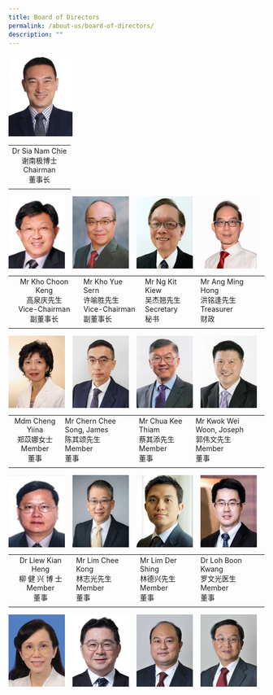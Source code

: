 ```yaml
---
title: Board of Directors
permalink: /about-us/board-of-directors/
description: ""
---
```

<img style="width:25%" src="/images/chairman.jpg">

|   |
|:-:|
| Dr Sia Nam Chie  <br>谢南极博士  <br>Chairman  <br>董事长  |
|   |

<img align="left" style="width:22%;margin-right:15px;" src="/images/vicechair1.jpg">
<img align="left" style="width:22%;margin-right:15px;" src="/images/vicechair2.jpg">
<img align="left" style="width:22%;margin-right:15px;" src="/images/secretary.jpg">
<img align="left" style="width:22%;margin-right:15px;" src="/images/treasurer.jpg">
<br clear="left">

|   |   |   |   |
|:-:|---|---|---|
| Mr Kho Choon Keng <br>高泉庆先生  <br>Vice-Chairman  <br>副董事长  | Mr Kho Yue Sern  <br>许喻胜先生  <br>Vice-Chairman  <br>副董事长  | Mr Ng Kit Kiew  <br>吴杰翘先生  <br>Secretary  <br>秘书  | Mr Ang Ming Hong  <br>洪铭逢先生  <br>Treasurer  <br>财政  |
|   |   |   |   |

<img align="left" style="width:22%;margin-right:15px;" src="/images/member1.jpg">
<img align="left" style="width:22%;margin-right:15px;" src="/images/member2.jpg">
<img align="left" style="width:22%;margin-right:15px;" src="/images/member3.jpg">
<img align="left" style="width:22%;margin-right:15px;" src="/images/member4.jpg">
<br clear="left">

|   |   |   |   |
|:-:|---|---|---|
| Mdm Cheng Yiina  <br>郑苡娜女士  <br>Member  <br>董事  | Mr Chern Chee Song, James  <br>陈其颂先生  <br>Member  <br>董事  | Mr Chua Kee Thiam  <br>蔡其添先生  <br>Member  <br>董事  | Mr Kwok Wei Woon, Joseph  <br>郭伟文先生  <br>Member  <br>董事  |
|   |   |   |   |

<img align="left" style="width:22%;margin-right:15px;" src="/images/member5.jpg">
<img align="left" style="width:22%;margin-right:15px;" src="/images/member6.jpg">
<img align="left" style="width:22%;margin-right:15px;" src="/images/member7.jpg">
<img align="left" style="width:22%;margin-right:15px;" src="/images/member8.jpg">
<br clear="left">

|   |   |   |   |
|:-:|---|---|---|
| Dr Liew Kian Heng  <br>柳 健 兴 博 士  <br>Member  <br>董事  | Mr Lim Chee Kong  <br>林志光先生  <br>Member  <br>董事  | Mr Lim Der Shing  <br>林德兴先生  <br>Member  <br>董事  | Dr Loh Boon Kwang  <br>罗文光医生  <br>Member  <br>董事  |
|   |   |   |   |

<img align="left" style="width:22%;margin-right:15px;" src="/images/member9.jpg">
<img align="left" style="width:22%;margin-right:15px;" src="/images/member10.jpg">
<img align="left" style="width:22%;margin-right:15px;" src="/images/member11.jpg">
<img align="left" style="width:22%;margin-right:15px;" src="/images/member12.jpg">
<br clear="left">
